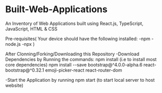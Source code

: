 # Built-Web-Applications
An Inventory of Web Applications built using React.js, TypeScript, JavaScript, HTML & CSS

Pre-requisites( Your device should have the following installed: -npm -node.js -npx )

After Clonning/Forking/Downloading this Repository
-Download Dependencies by Running the commands:
npm install (i.e to install most core dependencies)
npm install --save bootstrap@^4.0.0-alpha.6 react-bootstrap@^0.32.1 emoji-picker-react react-router-dom

-Start the Application by running
npm start (to start local server to host website)

